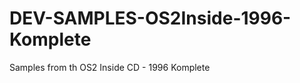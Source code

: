 DEV-SAMPLES-OS2Inside-1996-Komplete
===================================

Samples from th OS2 Inside CD - 1996 Komplete
